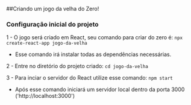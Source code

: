 ##Criando um jogo da velha do Zero!

### Configuração inicial do projeto
1 - O jogo será criado em React, seu comando para criar do zero é:
`npx create-react-app jogo-da-velha`
- Esse comando irá instalar todas as dependências necessárias.

2 - Entre no diretório do projeto criado:
`cd jogo-da-velha`

3 - Para inciar o servidor do React utilize esse comando:
`npm start`
- Após esse comando iniciará um servidor local dentro da porta 3000 ('http://localhost:3000')

